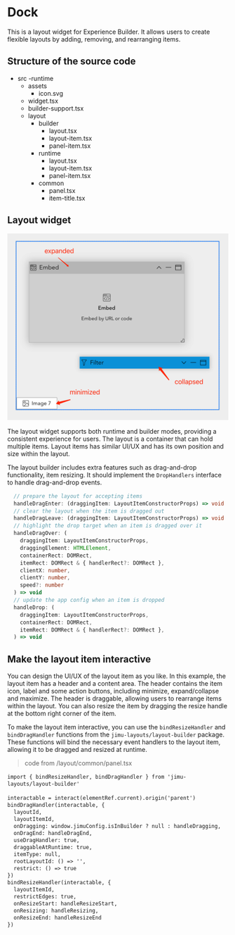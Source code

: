 # Dock
This is a layout widget for Experience Builder. It allows users to create flexible layouts by adding, removing, and rearranging items.

## Structure of the source code
- src
  -runtime
    - assets
      - icon.svg
    - widget.tsx
    - builder-support.tsx
    - layout
      - builder
        - layout.tsx
        - layout-item.tsx
        - panel-item.tsx
      - runtime
        - layout.tsx
        - layout-item.tsx
        - panel-item.tsx
      - common
        - panel.tsx
        - item-title.tsx

## Layout widget

![snapshot](./snapshot.png)

The layout widget supports both runtime and builder modes, providing a consistent experience for users. The layout is a container that can hold multiple items. Layout items has similar UI/UX and has its own position and size within the layout.

The layout builder includes extra features such as drag-and-drop functionality, item resizing. It should implement the `DropHandlers` interface to handle drag-and-drop events.

```typescript
  // prepare the layout for accepting items
  handleDragEnter: (draggingItem: LayoutItemConstructorProps) => void
  // clear the layout when the item is dragged out
  handleDragLeave: (draggingItem: LayoutItemConstructorProps) => void
  // highlight the drop target when an item is dragged over it
  handleDragOver: (
    draggingItem: LayoutItemConstructorProps,
    draggingElement: HTMLElement,
    containerRect: DOMRect,
    itemRect: DOMRect & { handlerRect?: DOMRect },
    clientX: number,
    clientY: number,
    speed?: number
  ) => void
  // update the app config when an item is dropped
  handleDrop: (
    draggingItem: LayoutItemConstructorProps,
    containerRect: DOMRect,
    itemRect: DOMRect & { handlerRect?: DOMRect },
  ) => void
```

## Make the layout item interactive
You can design the UI/UX of the layout item as you like. In this example, the layout item has a header and a content area. The header contains the item icon, label and some action buttons, including minimize, expand/collapse and maximize. The header is draggable, allowing users to rearrange items within the layout. You can also resize the item by dragging the resize handle at the bottom right corner of the item.

To make the layout item interactive, you can use the `bindResizeHandler` and `bindDragHandler` functions from the `jimu-layouts/layout-builder` package. These functions will bind the necessary event handlers to the layout item, allowing it to be dragged and resized at runtime.

> code from /layout/common/panel.tsx

```
import { bindResizeHandler, bindDragHandler } from 'jimu-layouts/layout-builder'

interactable = interact(elementRef.current).origin('parent')
bindDragHandler(interactable, {
  layoutId,
  layoutItemId,
  onDragging: window.jimuConfig.isInBuilder ? null : handleDragging,
  onDragEnd: handleDragEnd,
  useDragHandler: true,
  draggableAtRuntime: true,
  itemType: null,
  rootLayoutId: () => '',
  restrict: () => true
})
bindResizeHandler(interactable, {
  layoutItemId,
  restrictEdges: true,
  onResizeStart: handleResizeStart,
  onResizing: handleResizing,
  onResizeEnd: handleResizeEnd
})
```
